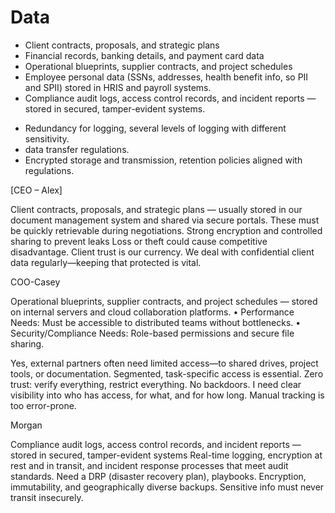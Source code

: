 # Data

- Client contracts, proposals, and strategic plans
- Financial records, banking details, and payment card data
- Operational blueprints, supplier contracts, and project schedules
- Employee personal data (SSNs, addresses, health benefit info, so PII and SPII) stored in HRIS and payroll systems.
- Compliance audit logs, access control records, and incident reports — stored in secured, tamper-evident systems.
* Redundancy for logging, several levels of logging with different sensitivity.
* data transfer regulations.
* Encrypted storage and transmission, retention policies aligned with regulations.

[CEO – Alex]

Client contracts, proposals, and strategic plans — usually stored in our document management system and shared via secure portals. These must be quickly retrievable during negotiations.
Strong encryption and controlled sharing to prevent leaks
Loss or theft could cause competitive disadvantage.
Client trust is our currency. We deal with confidential client data regularly—keeping that protected is vital.

COO-Casey

 Operational blueprints, supplier contracts, and project schedules — stored on internal servers and cloud collaboration platforms.
 • Performance Needs: Must be accessible to distributed teams without bottlenecks.
 • Security/Compliance Needs: Role-based permissions and secure file sharing.

Yes, external partners often need limited access—to shared drives, project tools, or documentation. Segmented, task-specific access is essential. Zero trust: verify everything, restrict everything. No backdoors. I need clear visibility into who has access, for what, and for how long. Manual tracking is too error-prone.

Morgan

Compliance audit logs, access control records, and incident reports — stored in secured, tamper-evident systems
Real-time logging, encryption at rest and in transit, and incident response processes that meet audit standards. Need a DRP (disaster recovery plan), playbooks.
Encryption, immutability, and geographically diverse backups.
Sensitive info must never transit insecurely.

